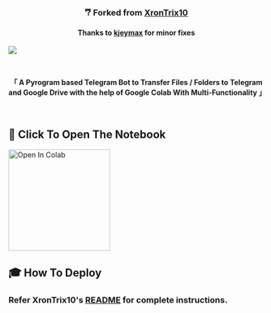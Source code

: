 
<h3 align="center">‎𐂐 Forked from <a href="https://github.com/XronTrix10/Telegram-Leecher">XronTrix10</a></h3>
<h4 align="center">Thanks to <a href="https://github.com/kjeymax/Telegram-Leecher">kjeymax</a> for minor fixes</h4>

![](https://user-images.githubusercontent.com/125879861/255391401-371f3a64-732d-4954-ac0f-4f093a6605e1.png)

<br>

<p align="center"><strong>「 A Pyrogram based Telegram Bot to Transfer Files / Folders to Telegram and Google Drive with the help of Google Colab With Multi-Functionality 」</strong></p>

<br>

## **📖 Click To Open The Notebook**

<a href="https://colab.research.google.com/drive/1s3cnR24yghtJk6y1bYFlo-YSRCDki69v?usp=sharing" target="_parent"><img src="https://user-images.githubusercontent.com/125879861/255389999-a0d261cf-893a-46a7-9a3d-2bb52811b997.png" alt="Open In Colab" width=200px/></a>


## 🎓 **How To Deploy**

<h3>Refer XronTrix10's <a href="https://github.com/XronTrix10/Telegram-Leecher/blob/main/README.md">README</a> for complete instructions.</h3>
